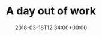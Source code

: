 ---
path: '/places/a-day-out-of-work'
date: '2018-03-18T12:34:00+00:00'
title: "A day out of work"
thumbnail: ./sit.jpg
type: places
images: [
  { title: 'Get in with me',  image: './sign.jpg'},
  { title: 'The guardian in the rye',  image: './sit.jpg'},
  { title: 'All around',  image: './wheel.jpg'},
  { title: 'So high',  image: './dinamo.jpg'},
  { title: 'Playing all day',  image: './games.jpg'}
]
description: "A day out of work and going to the amusement park can be great for all. Lorem ipsum dolor sit amet, consectetur adipiscing elit. Nunc sit amet augue lorem. Pellentesque habitant morbi tristique senectus et netus et malesuada fames ac turpis egestas. Aenean cursus sem ligula, quis facilisis erat bibendum ut."
---